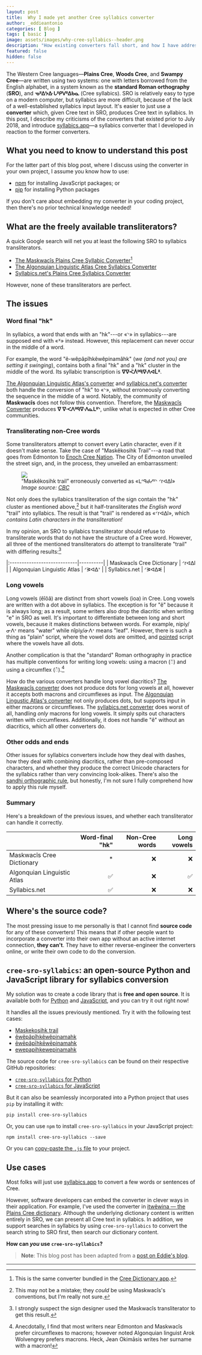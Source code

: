```yaml
---
layout: post
title:  Why I made yet another Cree syllabics converter
author: _eddieantonio
categories: [ Blog ]
tags: [ basic ]
image: assets/images/why-cree-syllabics--header.png
description: "How existing converters fall short, and how I have addressed these shortcomings."
featured: false
hidden: false
---
```


The Western Cree languages—**Plains Cree**, **Woods Cree**, and **Swampy Cree**—are written using two systems: one with letters borrowed from the
English alphabet, in a system known as the **standard Roman orthography** (**SRO**), and **ᓀᐦᐃᔭᐏ ᒐᐦᑭᐯᐦᐃᑲᓇ** (Cree syllabics). SRO is relatively easy to type on a modern computer, but syllabics are more difficult, because of the lack of a well-established syllabics input layout. It's easier to just use a **converter** which, given Cree text in SRO, produces Cree text in syllabics. In this post, I describe my criticisms of the converters that existed prior to July 2018, and introduce [syllabics.app][]—a syllabics converter that I developed in reaction to the former converters.

[syllabics.app]: https://syllabics.app/


What you need to know to understand this post
---------------------------------------------

For the latter part of this blog post, where I discuss using the
converter in your own project, I assume you know how to use:

 - [npm][] for installing JavaScript packages; or
 - [pip][] for installing Python packages

If you don't care about embedding my converter in your coding project,
then there's no prior technical knowledge needed!

[npm]: https://docs.npmjs.com/downloading-and-installing-packages-locally
[pip]: https://packaging.python.org/tutorials/installing-packages/#use-pip-for-installing


What are the freely available transliterators?
----------------------------------------------

A quick Google search will net you at least the following SRO to syllabics transliterators.

 - [The Maskwacîs Plains Cree Syllabic Converter][ocd][^1]
 - [The Algonquian Linguistic Atlas Cree Syllabics Converter][ala]
 - [Syllabics.net's Plains Cree Syllabics Converter][syl]

[ocd]: http://www.creedictionary.com/converter/maskwacis.php
[ala]: https://syllabics.atlas-ling.ca/
[syl]: http://www.syllabics.net/convert/plainscree

However, none of these transliterators are perfect.

[^1]: This is the same converter bundled in the [Cree Dictionary app](http://www.creedictionary.com/software/index.php).

The issues
----------

### Word final "hk"

In syllabics, a word that ends with an "hk"---or «ᐠ» in syllabics---are
supposed end with «ᕽ» instead. However, this replacement can never occur in the middle of a word.



For example, the word "ê-wêpâpîhkêwêpinamâhk" (_we (and not you) are setting it swinging_), contains both a final "hk" and a "hk" cluster in the middle of the word. Its syllabic transcription is **ᐁᐍᐹᐲᐦᑫᐍᐱᐊᒫᕽ**.

[The Algonquian Linguistic Atlas's converter][ala] and [syllabics.net's converter][syl] both handle the conversion of "hk" to «ᐠ», without erroneously converting the sequence in the middle of a word. Notably, the community of **Maskwacîs** does not follow this convention. Therefore, the [Maskwacîs Converter][ocd] produces **ᐁ ᐁᐧᐸᐱᐦᑫᐁᐧᐱᓇᒪᐦᐠ**, unlike what is expected in other Cree communities.

### Transliterating non-Cree words

Some transliterators attempt to convert every Latin character, even if it doesn't make sense. Take the case of "Maskêkosihk Trail"---a road that goes from Edmonton to [Enoch Cree Nation][enoch]. The City of Edmonton unveiled the street sign, and, in the process, they unveiled an embarrassment:

<figure>
  <img src="{{ 'assets/images/why-cree-syllabics--mayor-and-okimaw.jpg' | relative_url }}">
  <figcaption>
    “Maskêkosihk trail” erroneously converted as «ᒪᐢᑫᑯᓯᐦᐠ ᐟrᐊᐃl»
    <cite> Image source: <a
    href="https://www.cbc.ca/news/canada/edmonton/renamed-maskekosihk-trail-part-of-city-s-ongoing-reconciliation-commitment-1.3446162">CBC</a>
    </cite>
  </figcaption>
</figure>

Not only does the syllabics transliteration of the sign contain the "hk"
cluster as mentioned above,[^4] but it half-transliterates *the English word* "trail" into syllabics. The result is that "trail" is rendered as «ᐟrᐊᐃl», which *contains Latin characters in the transliteration!*

In my opinion, an SRO to syllabics transliterator should refuse to transliterate words that do not have the structure of a Cree word. However, all three of the mentioned transliterators do attempt to transliterate "trail" with differing results:[^2]

|:----------------------------|----------|
| Maskwacîs Cree Dictionary   | ᐟrᐊᐃl    |
| Algonquian Linguistic Atlas | ᐟᕒᐊᐃᐪ    |
| Syllabics.net               | ᐟᕒᐊᐃᓬ    |


[enoch]: http://enochnation.ca/

[^2]: I strongly suspect the sign designer used the Maskwacîs transliterator to get this result.
[^4]: This may not be a mistake; they _could_ be using Maskwacîs's conventions, but I'm really not sure.

### Long vowels

Long vowels (êîôâ) are distinct from short vowels (ioa) in Cree. Long vowels are written with a dot above in syllabics. The exception is for "ê" because it is always long; as a result, some writers also drop the diacritic when writing "e" in SRO as well. It's important to differentiate between long and short vowels, because it makes distinctions between words. For example, nipiy/ᓂᐱᕀ means "water" while nîpiy/ᓃᐱᕀ means "leaf". However, there is such a thing as "plain" script, where the vowel dots are omitted, and [pointed] script where the vowels have all dots.

Another complication is that the "standard" Roman orthography in practice has multiple conventions for writing long vowels: using a macron (◌̄) and using a circumflex (◌̂).[^3]

How do the various converters handle long vowel diacritics? [The Maskwacîs converter][ocd] does not produce dots for long vowels at all, however it accepts both macrons and circumflexes as input. The [Algonquian Lingustic Atlas's converter][ala] not only produces dots, but supports input in either macrons or circumflexes. The [syllabics.net converter][syl] does worst of all, handling *only* macrons for long vowels. It simply spits out characters written with circumflexes. Additionally, it does not handle "ê" without an diacritics, which all other converters do.


[pointed]: https://en.wikipedia.org/wiki/Canadian_Aboriginal_syllabics#Pointing

[^3]: Anecdotally, I find that most writers near Edmonton and Maskwacîs prefer circumflexes to macrons; however noted Algonquian linguist Arok Wolvengrey prefers macrons. Heck, Jean Okimāsis writes her surname with a macron!

### Other odds and ends

Other issues for syllabics converters include how they deal with dashes, how they deal with combining diacritics, rather than pre-composed characters, and whether they produce the correct Unicode characters for the syllabics rather than very convincing look-alikes. There's also the [sandhi orthographic rule][sandhi], but honestly, I'm not sure I fully comprehend how to apply this rule myself.


[sandhi]: https://crk-orthography.readthedocs.io/en/stable/glossary.html#term-sandhi

### Summary

Here's a breakdown of the previous issues, and whether each transliterator can handle it correctly.

|                             | Word-final "hk"   | Non-Cree words   | Long vowels   |
|:----------------------------|------------------:|-----------------:|--------------:|
| Maskwacîs Cree Dictionary   | *                 | ❌               | ❌            |
| Algonquian Linguistic Atlas | ✅                | ❌               | ✅            |
| Syllabics.net               | ✅                | ❌               | ❌            |


Where's the source code?
------------------------

The most pressing issue to me personally is that I cannot find **source code** for any of these converters! This means that if other people want to incorporate a converter into their own app without an active internet connection, **they can't**. They have to either reverse-engineer the converters online, or write their own code to do the conversion.


`cree-sro-syllabics`: an open-source Python and JavaScript library for syllabics conversion
-------------------------------------------------------------------------------------------

My solution was to create a code library that is **free and open source**. It is available both for [Python][pypi] and [JavaScript][npm], and you can try it out right now!

[pypi]: https://pypi.org/project/cree-sro-syllabics/
[npm]: https://www.npmjs.com/package/cree-sro-syllabics

It handles all the issues previously mentioned. Try it with the following test cases:

 - [Maskekosihk trail](https://syllabics.app/#!sro:Maskekosihk%20trail)
 - [êwêpâpîhkêwêpinamahk](https://syllabics.app/#!sro:êwêpâpîhkêwêpinamahk)
 - [ēwēpâpīhkēwēpinamahk](https://syllabics.app/#!sro:ēwēpâpīhkēwēpinamahk)
 - [ewepapihkewepinamahk](https://syllabics.app/#!sro:ewepapihkewepinamahk)

The source code for `cree-sro-syllabics` can be found on their respective GitHub repositories:

 * [`cree-sro-syllabics` for Python](https://github.com/eddieantonio/cree-sro-syllabics)
 * [`cree-sro-syllabics` for JavaScript](https://github.com/eddieantonio/cree-sro-syllabics.js)

But it can also be seamlessly incorporated into a Python project that uses `pip` by installing it with:

    pip install cree-sro-syllabics

Or, you can use `npm` to install `cree-sro-syllabics` in your JavaScript project:

    npm install cree-sro-syllabics --save

Or you can [copy-paste the `.js` file][js-source] to your project.

[js-source]: https://raw.githubusercontent.com/eddieantonio/cree-sro-syllabics.js/master/cree-sro-syllabics.js

Use cases
---------

Most folks will just use [syllabics.app][] to convert a few words or
sentences of Cree.

However, software developers can embed the converter in clever ways in their application. For example, I've used the converter in [itwêwina — the Plains Cree dictionary](https://itwewina.dev/). Although the underlying dictionary content is written entirely in SRO, we can present all Cree text in syllabics. In addition, we support searches in syllabics by using `cree-sro-syllabics` to convert the search string to SRO first, then search our dictionary content.


**How can _you_ use `cree-sro-syllabics`?**

> **Note**: This blog post has been adapted from a [post on Eddie's blog][original].

[original]: https://eddieantonio.ca/blog/2018/07/30/why-i-made-yet-another-cree-syllabics-converter/

---
